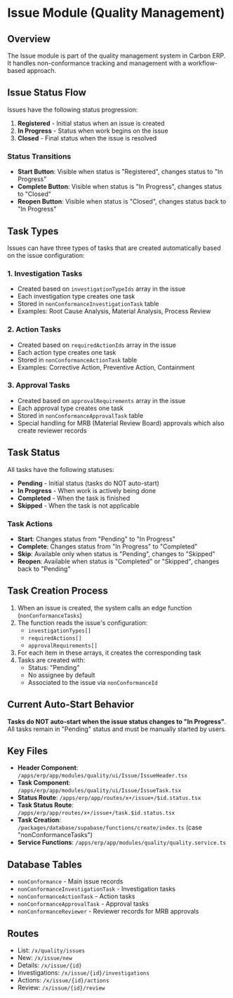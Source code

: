 # Issue Module (Quality Management)

## Overview

The Issue module is part of the quality management system in Carbon ERP. It handles non-conformance tracking and management with a workflow-based approach.

## Issue Status Flow

Issues have the following status progression:

1. **Registered** - Initial status when an issue is created
2. **In Progress** - Status when work begins on the issue
3. **Closed** - Final status when the issue is resolved

### Status Transitions

- **Start Button**: Visible when status is "Registered", changes status to "In Progress"
- **Complete Button**: Visible when status is "In Progress", changes status to "Closed"
- **Reopen Button**: Visible when status is "Closed", changes status back to "In Progress"

## Task Types

Issues can have three types of tasks that are created automatically based on the issue configuration:

### 1. Investigation Tasks

- Created based on `investigationTypeIds` array in the issue
- Each investigation type creates one task
- Stored in `nonConformanceInvestigationTask` table
- Examples: Root Cause Analysis, Material Analysis, Process Review

### 2. Action Tasks

- Created based on `requiredActionIds` array in the issue
- Each action type creates one task
- Stored in `nonConformanceActionTask` table
- Examples: Corrective Action, Preventive Action, Containment

### 3. Approval Tasks

- Created based on `approvalRequirements` array in the issue
- Each approval type creates one task
- Stored in `nonConformanceApprovalTask` table
- Special handling for MRB (Material Review Board) approvals which also create reviewer records

## Task Status

All tasks have the following statuses:

- **Pending** - Initial status (tasks do NOT auto-start)
- **In Progress** - When work is actively being done
- **Completed** - When the task is finished
- **Skipped** - When the task is not applicable

### Task Actions

- **Start**: Changes status from "Pending" to "In Progress"
- **Complete**: Changes status from "In Progress" to "Completed"
- **Skip**: Available only when status is "Pending", changes to "Skipped"
- **Reopen**: Available when status is "Completed" or "Skipped", changes back to "Pending"

## Task Creation Process

1. When an issue is created, the system calls an edge function (`nonConformanceTasks`)
2. The function reads the issue's configuration:
   - `investigationTypes[]`
   - `requiredActions[]`
   - `approvalRequirements[]`
3. For each item in these arrays, it creates the corresponding task
4. Tasks are created with:
   - Status: "Pending"
   - No assignee by default
   - Associated to the issue via `nonConformanceId`

## Current Auto-Start Behavior

**Tasks do NOT auto-start when the issue status changes to "In Progress"**. All tasks remain in "Pending" status and must be manually started by users.

## Key Files

- **Header Component**: `/apps/erp/app/modules/quality/ui/Issue/IssueHeader.tsx`
- **Task Component**: `/apps/erp/app/modules/quality/ui/Issue/IssueTask.tsx`
- **Status Route**: `/apps/erp/app/routes/x+/issue+/$id.status.tsx`
- **Task Status Route**: `/apps/erp/app/routes/x+/issue+/task.$id.status.tsx`
- **Task Creation**: `/packages/database/supabase/functions/create/index.ts` (case "nonConformanceTasks")
- **Service Functions**: `/apps/erp/app/modules/quality/quality.service.ts`

## Database Tables

- `nonConformance` - Main issue records
- `nonConformanceInvestigationTask` - Investigation tasks
- `nonConformanceActionTask` - Action tasks
- `nonConformanceApprovalTask` - Approval tasks
- `nonConformanceReviewer` - Reviewer records for MRB approvals

## Routes

- List: `/x/quality/issues`
- New: `/x/issue/new`
- Details: `/x/issue/{id}`
- Investigations: `/x/issue/{id}/investigations`
- Actions: `/x/issue/{id}/actions`
- Review: `/x/issue/{id}/review`
